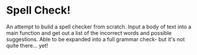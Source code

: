 # Spell Check!
An attempt to build a spell checker from scratch. Input a body of text into a main function and get out a list of the incorrect words and possible suggestions. Able to be expanded into a full grammar check- but it's not quite there... yet!
